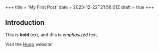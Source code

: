 +++
title = 'My First Post'
date = 2023-12-22T21:56:01Z
draft = true
+++
## Introduction

This is **bold** text, and this is *emphasized* text.

Visit the [Hugo](https://gohugo.io) website!
